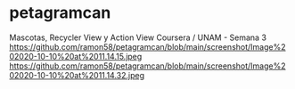# petagramcan
Mascotas, Recycler View y Action View Coursera / UNAM - Semana 3
https://github.com/ramon58/petagramcan/blob/main/screenshot/Image%202020-10-10%20at%2011.14.15.jpeg
https://github.com/ramon58/petagramcan/blob/main/screenshot/Image%202020-10-10%20at%2011.14.32.jpeg

